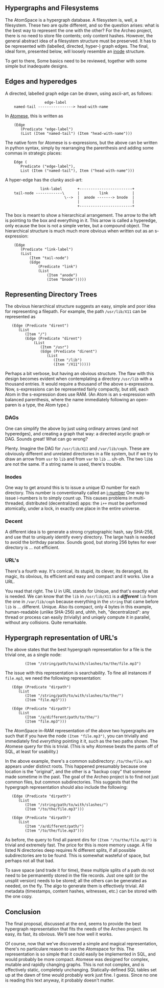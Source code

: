 
Hypergraphs and Filesystems
---------------------------
The AtomSpace is a hypergraph database. A filesystem is, well, a
filesystem. These two are quite different, and so the question arises:
what is the best way to represent the one with the other? For the
Archeo project, there is no need to store file contents; only content
hashes. However, the general abstract idea of a filesystem structure
must be preserved. It has to be represented with (labelled, directed,
hyper-) graph edges. The final, ideal form, presented below, will
loosely resemble an [inode](https://en.wikipedia.org/wiki/inode)
structure.

To get to there, Some basics need to be reviewed, together with some
simple but inadequate designs.

Edges and hyperedges
--------------------
A directed, labelled graph edge can be drawn, using ascii-art, as
follows:
```
                  edge-label
    named-tail ----------------> head-with-name
```
In [Atomese](https://wiki.opencog.org/w/Atomese), this is written as
```
    (Edge
       (Predicate "edge-label")
       (List (Item "named-tail") (Item "head-with-name")))
```
The native form for Atomese is s-expressions, but the above can be
written in python syntax, simply by rearranging the parenthesis and
adding some commas in strategic places:
```
    Edge (
       Predicate ("edge-label"),
       List (Item ("named-tail"), Item ("head-with-name")))
```
A hyper-edge has the clunky ascii-art:
```
                link-label       +------------------------+
    tail-node ------------\      |         link           |
                           \-->  |  anode -------> bnode  |
                                 |                        |
                                 +------------------------+
```
The box is meant to show a hierarchical arrangement. The arrow to the
left is pointing to the box and everything in it. This arrow is called
a hyperedge, only ecause the box is not a simple vertex, but a compound
object.  The hierarchical structure is much much more obvious when
written out as an s-expression:
```
    (Edge
       (Predicate "link-label")
       (List
           (Item "tail-node")
           (Edge
               (Predicate "link")
               (List
                   (Item "anode")
                   (Item "bnode")))))
```

Representing Directory Trees
----------------------------
The obvious hierarchical structure suggests an easy, simple and poor
idea for representing a filepath. For example, the path `/usr/lib/X11`
can be represented as
```
   (Edge (Predicate "dirent")
      (List
         (Item "/")
         (Edge (Predicate "dirent")
             (List
                (Item "/usr")
                (Edge (Predicate "dirent")
                   (List
                      (Item "/lib")
                      (Item "/X11")))))
```
Perhaps a bit verbose, but having an obvious structure. The flaw with
this design becomes evident when contemplating a directory `/usr/lib`
with a thousand entries. It would require a thousand of the above
s-expressions. Now, s-expressions can be represented fairly compactly,
but still, each Atom in the s-expression does use RAM. (An Atom is an
s-expression with balanced parenthesis, where the name immediately
following an open-paren is a type, the Atom type.)

### DAGs
One can simplify the above by just using ordinary arrows (and not
hyperedges), and creating a graph that way: a directed acyclic graph
or DAG. Sounds great! What can go wrong?

Plenty. Imagine the DAG for `/usr/lib/X11` and `/var/lib/ceph`. These
are obviously different and unrelated directories in a file system,
but if we try to draw an arrow from `usr` to `lib` and from `var` to
`lib` ... uh-oh. The two `lib`s are not the same. If a string name is
used, there's trouble.

### Inodes
One way to get around this is to issue a unique ID number for each
directory. This number is conventionally called an
[i-number](https://en.wikipedia.org/wiki/inode) One way to issue
i-numbers is to simply count up. This causes problems in
multi-threaded, distributed (decentralized) apps: the `i++`
must be performed atomically, under a lock, in exactly one place
in the entire universe.

### Decent
A different idea is to generate a strong cryptographic hash, say SHA-256,
and use that to uniquely identify every directory. The large hash is
needed to avoid the birthday paradox. Sounds good, but storing 256 bytes
for ever directory is ... not efficient.

### URL's
There's a fourth way. It's comical, its stupid, its clever, its deranged,
its magic, its obvious, its efficient and easy and compact and it works.
Use a URL.

You read that right. The U in URL stands for Unique, and that's exactly
what is needed. We can know that the `lib` in `/usr/lib/X11` is a
***different*** `lib` from the one in `/var/lib/ceph` because everything
in the `string` that came before `lib` is ... different. Unique. Also
its compact, only 4 bytes in this example, human-readable (unlike SHA-256)
and, uhhh, heh, "decentralized": any thread or process can easily (trivially)
and uniqely compute it in parallel, without any collisions. Quite remarkable.

Hypergraph representation of URL's
----------------------------------
The above states that the best hypergraph representation for a file is
the trivial one, as a single node:
```
         (Item "/string/path/to/with/slashes/to/the/file.mp3")
```
The issue with this representation is searchability. To fine all
instances if `file.mp3`, we need the following representation:
```
   (Edge (Predicate "dirpath")
      (List
         (Item "/string/path/to/with/slashes/to/the/")
         (Item "file.mp3")))

   (Edge (Predicate "dirpath")
      (List
         (Item "/a/different/path/to/the/")
         (Item "file.mp3")))
```
The AtomSpace in-RAM representation of the above two hypergraphs are
such that if you have the node `(Item "file.mp3")`, you can trivially and
immediately find *everything* pointing it it, such as the two paths
shown. The Atomese query for this is trivial. (This is why Atomese
beats the pants off of SQL, at least for usability.)

In the above example, there's a common subdirectory: `/to/the/file.mp3`
appears under distinct roots. This happened presumably because one
location is the "original", and the other is a "backup copy" that
someone made sometime in the past. The goal of the Archeo project is
to find not just common files, but common subdirectories. This
suggests that the hypergraph representation should also include the
following:
```
   (Edge (Predicate "dirpath")
      (List
         (Item "/string/path/to/with/slashes/")
         (Item "/to/the/file.mp3")))

   (Edge (Predicate "dirpath")
      (List
         (Item "/a/different/path/")
         (Item "/to/the/file.mp3")))
```
As before, the query to find all parent dirs for
`(Item "/to/the/file.mp3")` is trivial and extremely fast. The price for
this is more memory usage. A file listed N directories deep requires N
different splits, if all possible subdirectories are to be found. This
is somewhat wasteful of space, but perhaps not all that bad.

To save space (and trade it for time), these multiple splits of a path
do not need to be permanently stored in the file records. Just one split
(or the unsplit version) needs to be stored; all the others can be
generated as needed, on the fly. The algo to generate them is effectively
trivial. All metadata (timestamps, content hashes, witnesses, etc.) can
be stored with the one copy.

Conclusion
----------
The final proposal, discussed at the end, seems to provide the best
hypergraph representation that fits the needs of the Archeo project.
Its easy, its fast, its obvious. We'll see how well it works.

Of course, now that we've discovered a simple and magical representation,
there's no particulare reason to use the Atomspace for this. The
representation is so simple that it could easily be implemented in SQL,
and would probably be more compact. Atomese was designed for complex,
mutable and rapidly changing graphs. This is not not complex, and is
effectively static, completely unchanging. Statically-defined SQL tables
set up at the dawn of time would probably work just fine. I guess.
Since no one is reading this text anyway, it probably doesn't matter.
